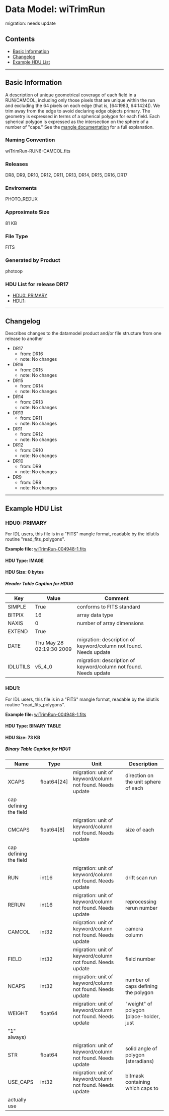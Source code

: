 # Data Model: wiTrimRun


migration: needs update


## Contents
- [Basic Information](#basic-information)
- [Changelog](#changelog)
- [Example HDU List](#example-hdu-list)


---

## Basic Information
A description of unique geometrical
coverage of each field in a RUN/CAMCOL, including only those pixels
that are unique within the run and excluding the 64 pixels on each
edge (that is, [64:1983, 64:1424]). We trim away from the edge to
avoid declaring edge objects primary.
The
geometry is expressed in terms of a spherical polygon for each
field. Each spherical polygon is expressed as the intersection on the
sphere of a number of "caps." See the <a href="http://space.mit.edu/~molly/mangle"> mangle documentation</a> for a full explanation.

### Naming Convention
wiTrimRun-RUN6-CAMCOL.fits

### Releases
DR8, DR9, DR10, DR12, DR11, DR13, DR14, DR15, DR16, DR17

### Enviroments
PHOTO_REDUX

### Approximate Size
81 KB

### File Type
FITS

### Generated by Product
photoop

### HDU List for release DR17
  - [HDU0: PRIMARY](#hdu0-primary)
  - [HDU1: ](#hdu1-)


---

## Changelog
Describes changes to the datamodel product and/or file structure from one release to another
 - DR17
   - from: DR16
   - note: No changes
 - DR16
   - from: DR15
   - note: No changes
 - DR15
   - from: DR14
   - note: No changes
 - DR14
   - from: DR13
   - note: No changes
 - DR13
   - from: DR11
   - note: No changes
 - DR11
   - from: DR12
   - note: No changes
 - DR12
   - from: DR10
   - note: No changes
 - DR10
   - from: DR9
   - note: No changes
 - DR9
   - from: DR8
   - note: No changes

---
## Example HDU List


### HDU0: PRIMARY
For IDL users, this file is in a "FITS" mangle format, readable by
the idlutils routine "read_fits_polygons".

<b>
Example file:
</b>
<a href="/sas/dr9/env/PHOTO_REDUX/301/4948/window/wiTrimRun-004948-1.fits">wiTrimRun-004948-1.fits</a>

#### HDU Type: IMAGE
#### HDU Size:  0 bytes

##### Header Table Caption for HDU0
Key | Value | Comment | |
| --- | --- | --- | --- |
| SIMPLE | True | conforms to FITS standard |
| BITPIX | 16 | array data type |
| NAXIS | 0 | number of array dimensions |
| EXTEND | True |  |
| DATE | Thu May 28 02:19:30 2009 | migration: description of keyword/column not found. Needs update |
| IDLUTILS | v5_4_0 | migration: description of keyword/column not found. Needs update |



### HDU1: 
For IDL users, this file is in a "FITS" mangle format, readable by
the idlutils routine "read_fits_polygons".

<b>
Example file:
</b>
<a href="/sas/dr9/env/PHOTO_REDUX/301/4948/window/wiTrimRun-004948-1.fits">wiTrimRun-004948-1.fits</a>

#### HDU Type: BINARY TABLE
#### HDU Size:  73 KB

##### Binary Table Caption for HDU1
Name | Type | Unit | Description |
| --- | --- | --- | --- |
 | XCAPS | float64[24] | migration: unit of keyword/column not found. Needs update | direction on the unit sphere of each
cap defining the field |
 | CMCAPS | float64[8] | migration: unit of keyword/column not found. Needs update | size of each
cap defining the field |
 | RUN | int16 | migration: unit of keyword/column not found. Needs update | drift scan run |
 | RERUN | int16 | migration: unit of keyword/column not found. Needs update | reprocessing rerun number |
 | CAMCOL | int32 | migration: unit of keyword/column not found. Needs update | camera column |
 | FIELD | int32 | migration: unit of keyword/column not found. Needs update | field number |
 | NCAPS | int32 | migration: unit of keyword/column not found. Needs update | number of caps defining the polygon |
 | WEIGHT | float64 | migration: unit of keyword/column not found. Needs update | "weight" of polygon (place-holder, just
"1" always) |
 | STR | float64 | migration: unit of keyword/column not found. Needs update | solid angle of polygon (steradians) |
 | USE_CAPS | int32 | migration: unit of keyword/column not found. Needs update | bitmask containing which caps to
actually use |



